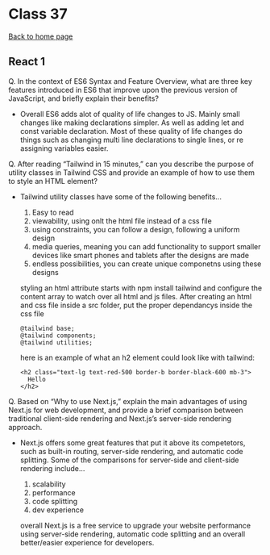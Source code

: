 # Class 37

[Back to home page](../README.md)

## React 1

Q. In the context of ES6 Syntax and Feature Overview, what are three key features introduced in ES6 that improve upon the previous version of JavaScript, and briefly explain their benefits?

- Overall ES6 adds alot of quality of life changes to JS. Mainly small changes like making declarations simpler. As well as adding let and const variable declaration. Most of these quality of life changes do things such as changing multi line declarations to single lines, or re assigning variables easier.

Q. After reading “Tailwind in 15 minutes,” can you describe the purpose of utility classes in Tailwind CSS and provide an example of how to use them to style an HTML element?

- Tailwind utility classes have some of the following benefits...

  1. Easy to read
  2. viewability, using onlt the html file instead of a css file
  3. using constraints, you can follow a design, following a uniform design
  4. media queries, meaning you can add functionality to support smaller devices like smart phones and tablets after the designs are made
  5. endless possibilities, you can create unique componetns using these designs

  styling an html attribute starts with npm install tailwind and configure the content array to watch over all html and js files. After creating an html and css file inside a src folder, put the proper dependancys inside the css file

      @tailwind base;
      @tailwind components;
      @tailwind utilities;

  here is an example of what an h2 element could look like with tailwind:

      <h2 class="text-lg text-red-500 border-b border-black-600 mb-3">
        Hello
      </h2>

Q. Based on “Why to use Next.js,” explain the main advantages of using Next.js for web development, and provide a brief comparison between traditional client-side rendering and Next.js’s server-side rendering approach.

- Next.js offers some great features that put it above its competetors, such as built-in routing, server-side rendering, and automatic code splitting. Some of the comparisons for server-side and client-side rendering include...

  1. scalability
  2. performance
  3. code splitting
  4. dev experience

  overall Next.js is a free service to upgrade your website performance using server-side rendering, automatic code splitting and an overall better/easier experience for developers.
